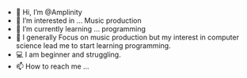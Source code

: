 - 👋 Hi, I’m @Amplinity
- 👀 I’m interested in ... Music production
- 🌱 I’m currently learning ... programming
- 🎵 I generally Focus on music production but my interest in computer science lead me to start learning programming.
- 💻 I am beginner and struggling.
- 📫 How to reach me ...

<!---
Amplinity/Amplinity is a ✨ special ✨ repository because its `README.md` (this file) appears on your GitHub profile.
You can click the Preview link to take a look at your changes.
--->
